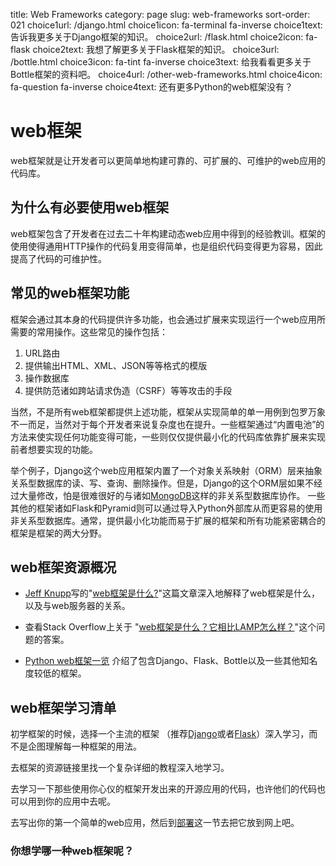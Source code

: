 title: Web Frameworks
category: page
slug: web-frameworks
sort-order: 021
choice1url: /django.html
choice1icon: fa-terminal fa-inverse
choice1text: 告诉我更多关于Django框架的知识。
choice2url: /flask.html
choice2icon: fa-flask
choice2text: 我想了解更多关于Flask框架的知识。
choice3url: /bottle.html
choice3icon: fa-tint fa-inverse
choice3text: 给我看看更多关于Bottle框架的资料吧。
choice4url: /other-web-frameworks.html
choice4icon: fa-question fa-inverse
choice4text: 还有更多Python的web框架没有？


# web框架
web框架就是让开发者可以更简单地构建可靠的、可扩展的、可维护的web应用的代码库。

## 为什么有必要使用web框架
web框架包含了开发者在过去二十年构建动态web应用中得到的经验教训。框架的使用使得通用HTTP操作的代码复用变得简单，也是组织代码变得更为容易，因此提高了代码的可维护性。

## 常见的web框架功能
框架会通过其本身的代码提供许多功能，也会通过扩展来实现运行一个web应用所需要的常用操作。这些常见的操作包括：

1. URL路由
2. 提供输出HTML、XML、JSON等等格式的模版
3. 操作数据库
4. 提供防范诸如跨站请求伪造（CSRF）等等攻击的手段

当然，不是所有web框架都提供上述功能，框架从实现简单的单一用例到包罗万象不一而足，当然对于每个开发者来说复杂度也在提升。一些框架通过“内置电池”的方法来使实现任何功能变得可能，一些则仅仅提供最小化的代码库依靠扩展来实现前者想要实现的功能。

举个例子，Django这个web应用框架内置了一个对象关系映射（ORM）层来抽象关系型数据库的读、写、查询、删除操作。但是，Django的这个ORM层如果不经过大量修改，怕是很难很好的与诸如[MongoDB](http://www.mongodb.org/)这样的非关系型数据库协作。
一些其他的框架诸如Flask和Pyramid则可以通过导入Python外部库从而更容易的使用非关系型数据库。通常，提供最小化功能而易于扩展的框架和所有功能紧密耦合的框架是框架的两大分野。

## web框架资源概况
* [Jeff Knupp](https://twitter.com/jeffknupp)写的"[web框架是什么?](http://www.jeffknupp.com/blog/2014/03/03/what-is-a-web-framework/)"这篇文章深入地解释了web框架是什么，以及与web服务器的关系。

* 查看Stack Overflow上关于
  "[web框架是什么？它相比LAMP怎么样？](http://stackoverflow.com/questions/4507506/what-is-a-web-framework-how-does-it-compare-with-lamp)"这个问题的答案。

* [Python web框架一览](http://www.konstruktor.ee/blog/python-web-framework-roundup/)
  介绍了包含Django、Flask、Bottle以及一些其他知名度较低的框架。

## web框架学习清单
<i class="fa fa-check-square-o"></i> 
初学框架的时候，选择一个主流的框架 （推荐[Django](/django.html)或者[Flask](/flask.html)）深入学习，而不是企图理解每一种框架的用法。

<i class="fa fa-check-square-o"></i> 
去框架的资源链接里找一个复杂详细的教程深入地学习。

<i class="fa fa-check-square-o"></i> 
去学习一下那些使用你心仪的框架开发出来的开源应用的代码，也许他们的代码也可以用到你的应用中去呢。

<i class="fa fa-check-square-o"></i> 
去写出你的第一个简单的web应用，然后到[部署](/deployment.html)这一节去把它放到网上吧。

### 你想学哪一种web框架呢？
